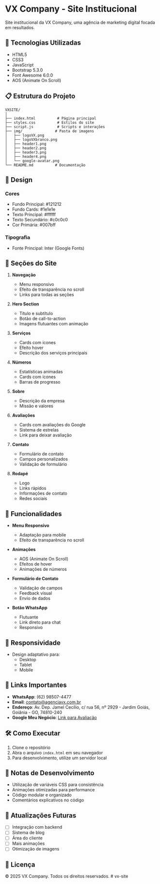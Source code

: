 # VX Company - Site Institucional

Site institucional da VX Company, uma agência de marketing digital focada em resultados.

## 🚀 Tecnologias Utilizadas

- HTML5
- CSS3
- JavaScript
- Bootstrap 5.3.0
- Font Awesome 6.0.0
- AOS (Animate On Scroll)

## 📋 Estrutura do Projeto

```
VXSITE/
│
├── index.html          # Página principal
├── styles.css          # Estilos do site
├── script.js           # Scripts e interações
├── img/               # Pasta de imagens
│   ├── logoVX.png
│   ├── logoVXbranco.png
│   ├── header1.png
│   ├── header2.png
│   ├── header3.png
│   ├── header4.png
│   └── google-avatar.png
└── README.md          # Documentação
```

## 🎨 Design

### Cores
- Fundo Principal: #121212
- Fundo Cards: #1e1e1e
- Texto Principal: #ffffff
- Texto Secundário: #c0c0c0
- Cor Primária: #007bff

### Tipografia
- Fonte Principal: Inter (Google Fonts)

## 📱 Seções do Site

1. **Navegação**
   - Menu responsivo
   - Efeito de transparência no scroll
   - Links para todas as seções

2. **Hero Section**
   - Título e subtítulo
   - Botão de call-to-action
   - Imagens flutuantes com animação

3. **Serviços**
   - Cards com ícones
   - Efeito hover
   - Descrição dos serviços principais

4. **Números**
   - Estatísticas animadas
   - Cards com ícones
   - Barras de progresso

5. **Sobre**
   - Descrição da empresa
   - Missão e valores

6. **Avaliações**
   - Cards com avaliações do Google
   - Sistema de estrelas
   - Link para deixar avaliação

7. **Contato**
   - Formulário de contato
   - Campos personalizados
   - Validação de formulário

8. **Rodapé**
   - Logo
   - Links rápidos
   - Informações de contato
   - Redes sociais

## 🔧 Funcionalidades

- **Menu Responsivo**
  - Adaptação para mobile
  - Efeito de transparência no scroll

- **Animações**
  - AOS (Animate On Scroll)
  - Efeitos de hover
  - Animações de números

- **Formulário de Contato**
  - Validação de campos
  - Feedback visual
  - Envio de dados

- **Botão WhatsApp**
  - Flutuante
  - Link direto para chat
  - Responsivo

## 📱 Responsividade

- Design adaptativo para:
  - Desktop
  - Tablet
  - Mobile

## 🔗 Links Importantes

- **WhatsApp**: (62) 98507-4477
- **Email**: contato@agenciavx.com.br
- **Endereço**: Av. Dep. Jamel Cecílio, c/ rua 56, nº 2929 - Jardim Goiás, Goiânia - GO, 74810-240
- **Google Meu Negócio**: [Link para Avaliação](https://g.page/r/agenciavx/review)

## 🛠️ Como Executar

1. Clone o repositório
2. Abra o arquivo `index.html` em seu navegador
3. Para desenvolvimento, utilize um servidor local

## 📝 Notas de Desenvolvimento

- Utilização de variáveis CSS para consistência
- Animações otimizadas para performance
- Código modular e organizado
- Comentários explicativos no código

## 🔄 Atualizações Futuras

- [ ] Integração com backend
- [ ] Sistema de blog
- [ ] Área do cliente
- [ ] Mais animações
- [ ] Otimização de imagens

## 📄 Licença

© 2025 VX Company. Todos os direitos reservados. # vx-site
